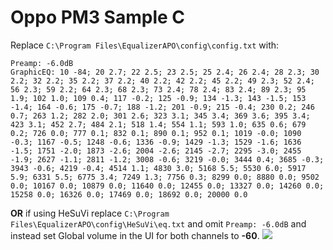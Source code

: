 # Oppo PM3 Sample C
Replace `C:\Program Files\EqualizerAPO\config\config.txt` with:
```
Preamp: -6.0dB
GraphicEQ: 10 -84; 20 2.7; 22 2.5; 23 2.5; 25 2.4; 26 2.4; 28 2.3; 30 2.2; 32 2.2; 35 2.2; 37 2.2; 40 2.2; 42 2.2; 45 2.2; 49 2.3; 52 2.4; 56 2.3; 59 2.2; 64 2.3; 68 2.3; 73 2.4; 78 2.4; 83 2.4; 89 2.3; 95 1.9; 102 1.0; 109 0.4; 117 -0.2; 125 -0.9; 134 -1.3; 143 -1.5; 153 -1.4; 164 -0.6; 175 -0.7; 188 -1.2; 201 -0.9; 215 -0.4; 230 0.2; 246 0.7; 263 1.2; 282 2.0; 301 2.6; 323 3.1; 345 3.4; 369 3.6; 395 3.4; 423 3.1; 452 2.7; 484 2.1; 518 1.4; 554 1.1; 593 1.0; 635 0.6; 679 0.2; 726 0.0; 777 0.1; 832 0.1; 890 0.1; 952 0.1; 1019 -0.0; 1090 -0.3; 1167 -0.5; 1248 -0.6; 1336 -0.9; 1429 -1.3; 1529 -1.6; 1636 -1.5; 1751 -2.0; 1873 -2.6; 2004 -2.6; 2145 -2.7; 2295 -3.0; 2455 -1.9; 2627 -1.1; 2811 -1.2; 3008 -0.6; 3219 -0.0; 3444 0.4; 3685 -0.3; 3943 -0.6; 4219 -0.4; 4514 1.1; 4830 3.0; 5168 5.5; 5530 6.0; 5917 5.9; 6331 5.5; 6775 3.4; 7249 1.3; 7756 0.3; 8299 0.0; 8880 0.0; 9502 0.0; 10167 0.0; 10879 0.0; 11640 0.0; 12455 0.0; 13327 0.0; 14260 0.0; 15258 0.0; 16326 0.0; 17469 0.0; 18692 0.0; 20000 0.0
```
**OR** if using HeSuVi replace `C:\Program Files\EqualizerAPO\config\HeSuVi\eq.txt` and omit `Preamp: -6.0dB` and instead set Global volume in the UI for both channels to **-60**.
![](https://raw.githubusercontent.com/jaakkopasanen/AutoEq/master/results/SBAF-Serious/innerfidelity/onear/Oppo%20PM3%20Sample%20C/Oppo%20PM3%20Sample%20C.png)